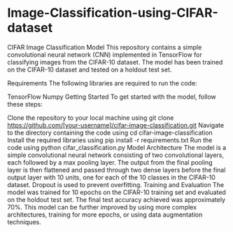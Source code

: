# Image-Classification-using-CIFAR-dataset
CIFAR Image Classification Model
This repository contains a simple convolutional neural network (CNN) implemented in TensorFlow for classifying images from the CIFAR-10 dataset. The model has been trained on the CIFAR-10 dataset and tested on a holdout test set.

Requirements
The following libraries are required to run the code:

TensorFlow
Numpy
Getting Started
To get started with the model, follow these steps:

Clone the repository to your local machine using git clone https://github.com/[your-username]/cifar-image-classification.git
Navigate to the directory containing the code using cd cifar-image-classification
Install the required libraries using pip install -r requirements.txt
Run the code using python cifar_classification.py
Model Architecture
The model is a simple convolutional neural network consisting of two convolutional layers, each followed by a max pooling layer. The output from the final pooling layer is then flattened and passed through two dense layers before the final output layer with 10 units, one for each of the 10 classes in the CIFAR-10 dataset. Dropout is used to prevent overfitting.
Training and Evaluation
The model was trained for 10 epochs on the CIFAR-10 training set and evaluated on the holdout test set. The final test accuracy achieved was approximately 70%. This model can be further improved by using more complex architectures, training for more epochs, or using data augmentation techniques.
